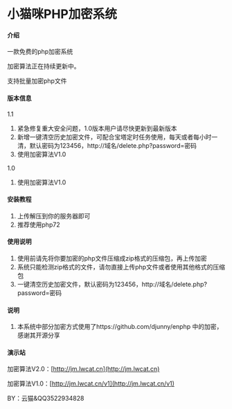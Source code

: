 # 小猫咪PHP加密系统

#### 介绍
  一款免费的php加密系统

  加密算法正在持续更新中。

  支持批量加密php文件

#### 版本信息

1.1
1.  紧急修复重大安全问题，1.0版本用户请尽快更新到最新版本
2.  新增一键清空历史加密文件，可配合宝塔定时任务使用，每天或者每小时一清，默认密码为123456，http://域名/delete.php?password=密码
3.  使用加密算法V1.0

1.0  
1.  使用加密算法V1.0


#### 安装教程

1.  上传解压到你的服务器即可
2.  推荐使用php72

#### 使用说明

1.  使用前请先将你要加密的php文件压缩成zip格式的压缩包，再上传加密
2.  系统只能检测zip格式的文件，请勿直接上传php文件或者使用其他格式的压缩包
3.  一键清空历史加密文件，默认密码为123456，http://域名/delete.php?password=密码

#### 说明

1.  本系统中部分加密方式使用了https://github.com/djunny/enphp 中的加密，感谢其开源分享


#### 演示站

  加密算法V2.0：[http://jm.lwcat.cn](http://jm.lwcat.cn)

  加密算法V1.0：[http://jm.lwcat.cn/v1](http://jm.lwcat.cn/v1)

BY：云猫&QQ3522934828
